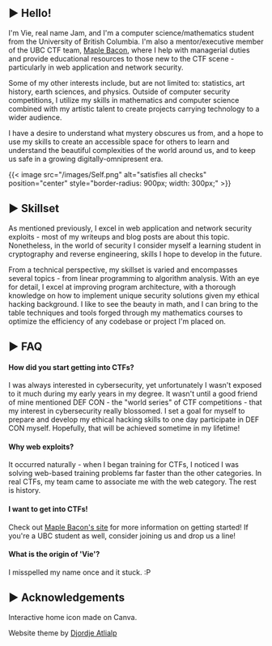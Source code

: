 ## ▶ Hello!

I'm Vie, real name Jam, and I'm a computer science/mathematics student from the University of British Columbia. I'm also a mentor/executive member of the UBC CTF team, [Maple Bacon](https://ubcctf.github.io/), where I help with managerial duties and provide educational resources to those new to the CTF scene - particularly in web application and network security. 

Some of my other interests include, but are not limited to: statistics, art history, earth sciences, and physics. Outside of computer security competitions, I utilize my skills in mathematics and computer science combined with my artistic talent to create projects carrying technology to a wider audience. 

I have a desire to understand what mystery obscures us from, and a hope to use my skills to create an accessible space for others to learn and understand the beautiful complexities of the world around us, and to keep us safe in a growing digitally-omnipresent era. 

{{< image src="/images/Self.png" alt="satisfies all checks" position="center" style="border-radius: 900px; width: 300px;" >}}

## ▶ Skillset

As mentioned previously, I excel in web application and network security exploits - most of my writeups and blog posts are about this topic. Nonetheless, in the world of security I consider myself a learning student in cryptography and reverse engineering, skills I hope to develop in the future. 

From a technical perspective, my skillset is varied and encompasses several topics - from linear programming to algorithm analysis. With an eye for detail, I excel at improving program architecture, with a thorough knowledge on how to implement unique security solutions given my ethical hacking background. I like to see the beauty in math, and I can bring to the table techniques and tools forged through my mathematics courses to optimize the efficiency of any codebase or project I'm placed on.


## ▶ FAQ

#### How did you start getting into CTFs?

I was always interested in cybersecurity, yet unfortunately I wasn't exposed to it much during my early years in my degree. It wasn't until a good friend of mine mentioned DEF CON - the "world series" of CTF competitions - that my interest in cybersecurity really blossomed. I set a goal for myself to prepare and develop my ethical hacking skills to one day participate in DEF CON myself. Hopefully, that will be achieved sometime in my lifetime! 

#### Why web exploits?

It occurred naturally - when I began training for CTFs, I noticed I was solving web-based training problems far faster than the other categories. In real CTFs, my team came to associate me with the web category. The rest is history. 

#### I want to get into CTFs! 

Check out [Maple Bacon's site](https://ubcctf.github.io/) for more information on getting started! If you're a UBC student as well, consider joining us and drop us a line! 

#### What is the origin of 'Vie'? 

I misspelled my name once and it stuck. :P

## ▶ Acknowledgements

Interactive home icon made on Canva. 

Website theme by [Djordje Atlialp](https://github.com/rhazdon)
